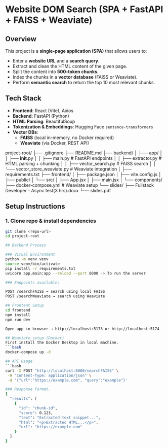 # Website DOM Search (SPA + FastAPI + FAISS + Weaviate)

## Overview
This project is a **single-page application (SPA)** that allows users to:
- Enter a **website URL** and a **search query**.
- Extract and clean the HTML content of the given page.
- Split the content into **500-token chunks**.
- Index the chunks in a **vector database** (FAISS or Weaviate).
- Perform **semantic search** to return the top 10 most relevant chunks.

## Tech Stack
- **Frontend**: React (Vite), Axios
- **Backend**: FastAPI (Python)
- **HTML Parsing**: BeautifulSoup
- **Tokenization & Embeddings**: Hugging Face `sentence-transformers`
- **Vector DBs**:
  - **FAISS** (local in-memory, no Docker required)
  - **Weaviate** (via Docker, REST API)
  
project-root/
├── .gitignore
├── README.md
├── backend/
│   ├── app/
│   │   ├── __init__.py
│   │   ├── main.py              # FastAPI endpoints
│   │   ├── extractor.py         # HTML parsing + chunking
│   │   ├── vector_search.py     # FAISS search
│   │   └── vector_store_weaviate.py  # Weaviate integration
│   ├── requirements.txt
├── frontend/
│   ├── package.json
│   ├── vite.config.js
│   ├── public/
│   └── src/
│       ├── App.jsx
│       ├── main.jsx
│       └── components/
├── docker-compose.yml           # Weaviate setup
└── slides/
    ├── Fullstack Developer - Async test(3 hrs).docx
    └── slides.pdf




## Setup Instructions

### 1. Clone repo & install dependencies
```bash
git clone <repo-url>
cd project-root

## Backend Process

### Virual Environment
python -m venv venv
source venv/bin/activate  
pip install -r requirements.txt 
uvicorn app.main:app --reload --port 8000 -> To run the server

### Endpoints available:

POST /searchFAISS → search using local FAISS
POST /searchWeaviate → search using Weaviate

## Frontent Setup
cd frontend
npm install
npm run dev

Open app in browser → http://localhost:5173 or http://localhost:5174

## Weaviate setup (Docker)
First install the Docker Desktop in local machine.
```bash
docker-compose up -d 

## API Usage
```bash
curl -X POST "http://localhost:8000/searchFAISS" \
 -H "Content-Type: application/json" \
 -d '{"url":"https://example.com", "query":"example"}'

### Response Format.
{
  "results": [
    {
      "id": "chunk-id",
      "score": 0.123,
      "text": "Extracted text snippet...",
      "html": "<p>Extracted HTML...</p>",
      "url": "https://example.com"
    }
  ]
}




